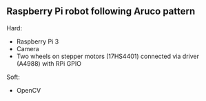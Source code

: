 ## Raspberry Pi robot following Aruco pattern
Hard:
- Raspberry Pi 3
- Camera
- Two wheels on stepper motors (17HS4401) connected via driver (A4988) with RPi GPIO

Soft:
- OpenCV

